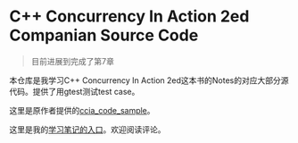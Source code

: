 # C++ Concurrency In Action 2ed Companian Source Code

> 目前进展到完成了第7章

本仓库是我学习C++ Concurrency In Action 2ed这本书的Notes的对应大部分源代码。提供了用gtest测试test case。

这里是原作者提供的[ccia_code_sample](https://github.com/anthonywilliams/ccia_code_samples)。

这里是我的[学习笔记的入口](https://pengcangcang.feishu.cn/wiki/CW9hwmIlSimZL2kAtercRbjWn4g?fromScene=spaceOverview)。欢迎阅读评论。
